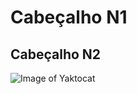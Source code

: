 # Cabeçalho N1
## Cabeçalho N2

![Image of Yaktocat](https://octodex.github.com/images/yaktocat.png)

